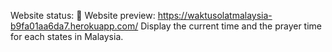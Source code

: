 Website status: 🔴
Website preview: https://waktusolatmalaysia-b9fa01aa6da7.herokuapp.com/
Display the current time and the prayer time for each states in Malaysia.
